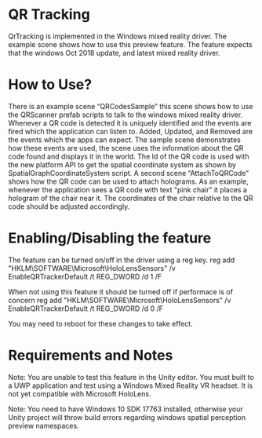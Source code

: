 # QR Tracking

QrTracking is implemented in the Windows mixed reality driver. The example scene shows how to use this preview feature. The feature expects that the windows Oct 2018 update, and latest mixed reality driver.

# How to Use?
There is an example scene “QRCodesSample” this scene shows how to use the QRScanner prefab scripts to talk to the windows mixed reality driver. Whenever a QR code is detected it is uniquely identified and the events are fired which the application can listen to. Added, Updated, and Removed are the events which the apps can expect. The sample scene demonstrates how these events are used, the scene uses the information about the QR code found and displays it in the world. The Id of the QR code is used with the new platform API to get the spatial coordinate system as shown by SpatialGraphCoordinateSystem script. 
	A second scene “AttachToQRCode” shows how the QR code can be used to attach holograms. As an example, whenever the application sees a QR code with text "pink chair" it places a hologram of the chair near it. The coordinates of the chair relative to the QR code should be adjusted accordingly.

# Enabling/Disabling the feature
The feature can be turned on/off in the driver using a reg key.
reg add "HKLM\SOFTWARE\Microsoft\HoloLensSensors" /v EnableQRTrackerDefault /t REG_DWORD /d 1 /F

When not using this feature it should be turned off if performace is of concern
reg add "HKLM\SOFTWARE\Microsoft\HoloLensSensors" /v EnableQRTrackerDefault /t REG_DWORD /d 0 /F

You may need to reboot for these changes to take effect.

# Requirements and Notes
Note: You are unable to test this feature in the Unity editor. You must built to a UWP application and test using a Windows Mixed Reality VR headset. It is not yet compatible with Microsoft HoloLens.

Note: You need to have Windows 10 SDK 17763 installed, otherwise your Unity project will throw build errors regarding windows spatial perception preview namespaces.
